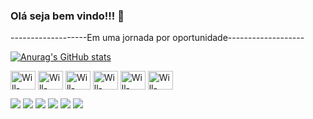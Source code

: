 ### Olá seja bem vindo!!! 👋
-------------------Em uma jornada por oportunidade-------------------

[![Anurag's GitHub stats](https://github-readme-stats.vercel.app/api?username=WilbeSouza&show_icons=true&theme=merko)](https://github.com/WilbeSouza/github-readme-stats)

<div>
<img align="center" alt="Will-Python" height="30" width="40" img src="https://cdn.jsdelivr.net/gh/devicons/devicon@latest/icons/javascript/javascript-plain.svg"/>
<img align="center" alt="Will-Python" height="30" width="40" img 
src="https://cdn.jsdelivr.net/gh/devicons/devicon@latest/icons/css3/css3-original.svg"/>
<img align="center" alt="Will-Python" height="30" width="40" img src="https://cdn.jsdelivr.net/gh/devicons/devicon@latest/icons/html5/html5-original.svg" />
<img align="center" alt="Will-Python" height="30" width="40" img src="https://cdn.jsdelivr.net/gh/devicons/devicon@latest/icons/jquery/jquery-original.svg" />
<img align="center" alt="Will-Python" height="30" width="40" img src="https://cdn.jsdelivr.net/gh/devicons/devicon@latest/icons/mysql/mysql-original.svg" />
<img align="center" alt="Will-Python" height="30" width="40" img src="https://cdn.jsdelivr.net/gh/devicons/devicon@latest/icons/php/php-original.svg" />
</div>

<a href="https://www.youtube.com/channel/UC_-uuuZbY0AAt9CViNzvc-Q" target="_blank"><img src="https://img.shields.io/badge/YouTube-FF0000?style=for-the-badge&logo=youtube&logoColor=white" target="_blank"></a>
<a href="https://instagram.com/rafaballerini" target="_blank"><img src="https://img.shields.io/badge/-Instagram-%23E4405F?style=for-the-badge&logo=instagram&logoColor=white" target="_blank"></a>
<a href="https://www.twitch.tv/rafaballerinii" target="_blank"><img src="https://img.shields.io/badge/Twitch-9146FF?style=for-the-badge&logo=twitch&logoColor=white" target="_blank"></a>
<a href="https://discord.com/channels/@WilbeSouza" target="_blank"><img src="https://img.shields.io/badge/Discord-7289DA?style=for-the-badge&logo=discord&logoColor=white" target="_blank"></a> 
<a href = "mailto:wilbe.souza.ribeiro@hotmail.com"><img src="https://img.shields.io/badge/Microsoft_Outlook-0078D4?style=for-the-badge&logo=microsoft-outlook&logoColor=white"></a>
<a href="www.linkedin.com/in/wilbesouzaribeiro" target="_blank"><img src="https://img.shields.io/badge/-LinkedIn-%230077B5?style=for-the-badge&logo=linkedin&logoColor=white" target="_blank"></a>
  
</div>

